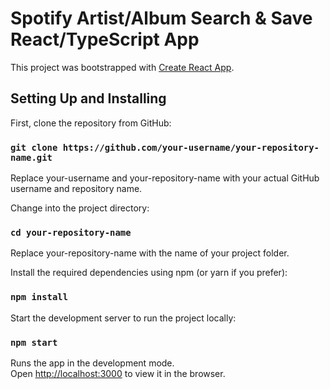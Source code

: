 # Spotify Artist/Album Search & Save React/TypeScript App

This project was bootstrapped with [Create React App](https://github.com/facebook/create-react-app).

## Setting Up and Installing

First, clone the repository from GitHub:

### `git clone https://github.com/your-username/your-repository-name.git`

Replace your-username and your-repository-name with your actual GitHub username and repository name.

Change into the project directory:

### `cd your-repository-name`

Replace your-repository-name with the name of your project folder.

Install the required dependencies using npm (or yarn if you prefer):

### `npm install`

Start the development server to run the project locally:

### `npm start`

Runs the app in the development mode.\
Open [http://localhost:3000](http://localhost:3000) to view it in the browser.
